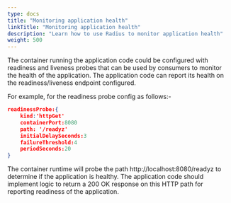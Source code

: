 ```yaml
---
type: docs
title: "Monitoring application health"
linkTitle: "Monitoring application health"
description: "Learn how to use Radius to monitor application health"
weight: 500
---
```


The container running the application code could be configured with readiness and liveness probes that can be used by consumers to monitor the health of the application. The application code can report its health on the readiness/liveness endpoint configured.

For example, for the readiness probe config as follows:-

```json
readinessProbe:{
    kind:'httpGet'
    containerPort:8080
    path: '/readyz'
    initialDelaySeconds:3
    failureThreshold:4
    periodSeconds:20
}
```

The container runtime will probe the path http://localhost:8080/readyz to determine if the application is healthy. The application code should implement logic to return a 200 OK response on this HTTP path for reporting readiness of the application.